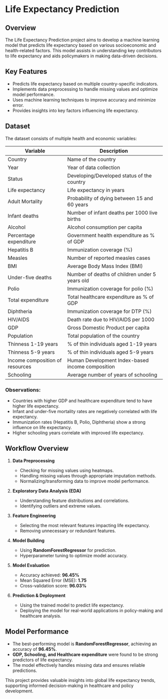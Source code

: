# Life Expectancy Prediction

## Overview
The Life Expectancy Prediction project aims to develop a machine learning model that predicts life expectancy based on various socioeconomic and health-related factors. This model assists in understanding key contributors to life expectancy and aids policymakers in making data-driven decisions.

## Key Features
- Predicts life expectancy based on multiple country-specific indicators.
- Implements data preprocessing to handle missing values and optimize model performance.
- Uses machine learning techniques to improve accuracy and minimize error.
- Provides insights into key factors influencing life expectancy.

## Dataset
The dataset consists of multiple health and economic variables:

| Variable                         | Description                                         |
|----------------------------------|-----------------------------------------------------|
| Country                          | Name of the country                                |
| Year                             | Year of data collection                           |
| Status                           | Developing/Developed status of the country        |
| Life expectancy                  | Life expectancy in years                          |
| Adult Mortality                  | Probability of dying between 15 and 60 years     |
| Infant deaths                    | Number of infant deaths per 1000 live births      |
| Alcohol                          | Alcohol consumption per capita                    |
| Percentage expenditure            | Government health expenditure as % of GDP        |
| Hepatitis B                      | Immunization coverage (%)                         |
| Measles                          | Number of reported measles cases                 |
| BMI                              | Average Body Mass Index (BMI)                    |
| Under-five deaths                | Number of deaths of children under 5 years old   |
| Polio                            | Immunization coverage for polio (%)              |
| Total expenditure                 | Total healthcare expenditure as % of GDP         |
| Diphtheria                       | Immunization coverage for DTP (%)                |
| HIV/AIDS                         | Death rate due to HIV/AIDS per 1000              |
| GDP                              | Gross Domestic Product per capita                |
| Population                        | Total population of the country                  |
| Thinness 1-19 years               | % of thin individuals aged 1-19 years            |
| Thinness 5-9 years                | % of thin individuals aged 5-9 years             |
| Income composition of resources   | Human Development Index-based income composition |
| Schooling                         | Average number of years of schooling             |

### Observations:
- Countries with higher GDP and healthcare expenditure tend to have higher life expectancy.
- Infant and under-five mortality rates are negatively correlated with life expectancy.
- Immunization rates (Hepatitis B, Polio, Diphtheria) show a strong influence on life expectancy.
- Higher schooling years correlate with improved life expectancy.

## Workflow Overview
1. **Data Preprocessing**
   - Checking for missing values using heatmaps.
   - Handling missing values through appropriate imputation methods.
   - Normalizing/transforming data to improve model performance.

2. **Exploratory Data Analysis (EDA)**
   - Understanding feature distributions and correlations.
   - Identifying outliers and extreme values.
   
3. **Feature Engineering**
   - Selecting the most relevant features impacting life expectancy.
   - Removing unnecessary or redundant features.

4. **Model Building**
   - Using **RandomForestRegressor** for prediction.
   - Hyperparameter tuning to optimize model accuracy.

5. **Model Evaluation**
   - Accuracy achieved: **96.45%**
   - Mean Squared Error (MSE): **1.75**
   - Cross-validation score: **96.03%**

6. **Prediction & Deployment**
   - Using the trained model to predict life expectancy.
   - Deploying the model for real-world applications in policy-making and healthcare analysis.

## Model Performance
- The best-performing model is **RandomForestRegressor**, achieving an accuracy of **96.45%**.
- **GDP, Schooling, and Healthcare expenditure** were found to be strong predictors of life expectancy.
- The model effectively handles missing data and ensures reliable predictions.

This project provides valuable insights into global life expectancy trends, supporting informed decision-making in healthcare and policy development.

